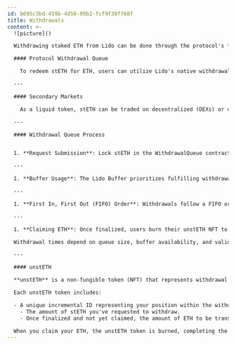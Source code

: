```yaml
---
id: b695c3bd-459b-4d58-99b2-fcf9f38ff68f
title: Withdrawals
content: >-
  ![picture]()

  Withdrawing staked ETH from Lido can be done through the protocol's **Withdrawal Queue** or by swapping stETH on **secondary markets**, providing flexibility for users based on their needs and market conditions.

  #### Protocol Withdrawal Queue

    To redeem stETH for ETH, users can utilize Lido's native withdrawal process. By placing stETH in the Withdrawal Queue, users join a First-In-First-Out (FIFO) line. The maximum withdrawable ETH amount matches the stETH provided for redemption and cannot exceed this amount. While in the queue, users remain exposed to slashing risks — this prevents attempts to avoid losses that are socialized across the protocol. Withdrawal time depends on the queue size, Ethereum's validator exit rate, and the available ETH in the Lido Buffer. Estimated wait times are displayed before submitting or checking requests on the [stake.lido.fi](http://stake.lido.fi/) interface. Details of the estimation algorithm are available  [here](https://github.com/lidofinance/withdrawals-api/blob/develop/how-estimation-works.md).

  ---

  #### Secondary Markets

    As a liquid token, stETH can be traded on decentralized (DEXs) or centralized exchanges (CEXs) without waiting for the unstaking process. Selling stETH for ETH or other assets provides instant liquidity, but the price may differ from ETH based on market supply and demand. Unlike stablecoins, stETH is intentionally not pegged to ETH.

  ---

  #### Withdrawal Queue Process


  1. **Request Submission**: Lock stETH in the WithdrawalQueue contract to initiate withdrawal and receive an unstETH NFT (see below) representing the queued position and projected ETH amount.

  ---

  1. **Buffer Usage**: The Lido Buffer prioritizes fulfilling withdrawals using available ETH. If insufficient, validators are exited to meet the demand.

  ---

  1. **First In, First Out (FIFO) Order**: Withdrawals follow a FIFO order, finalized in daily batches when the AccountingOracle updates protocol balances and burns the corresponding stETH.

  ---

  1. **Claiming ETH**: Once finalized, users burn their unstETH NFT to receive ETH, completing the process.

  Withdrawal times depend on queue size, buffer availability, and validator exit dynamics. High demand may increase wait times, with secondary markets providing an alternative for quick liquidity

  ---

  #### unstETH

  **unstETH** is a non-fungible token (NFT) that represents withdrawal requests you've placed in the protocol. When you initiate a withdrawal, unstETH is minted to represent your position in the withdrawal queue. This token is transferable and can potentially be integrated into DeFi applications.

  Each unstETH token includes:

  - A unique incremental ID representing your position within the withdrawal queue.
    - The amount of stETH you've requested to withdraw.
    - Once finalized and not yet claimed, the amount of ETH to be transferred to you.

  When you claim your ETH, the unstETH token is burned, completing the withdrawal process.
---
```

